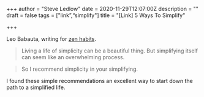 +++
author = "Steve Ledlow"
date = 2020-11-29T12:07:00Z
description = ""
draft = false
tags = ["link”,“simplify"]
title = "[Link] 5 Ways To Simplify"
  
+++

Leo Babauta, writing for [zen habits](https://zenhabits.net/simplify-now/).
  
> Living a life of simplicity can be a beautiful thing. But simplifying itself can seem like an overwhelming process.
  
> So I recommend simplicity in your simplifying.
  
I found these simple recommendations an excellent way to start down the path to a simplified life. 
